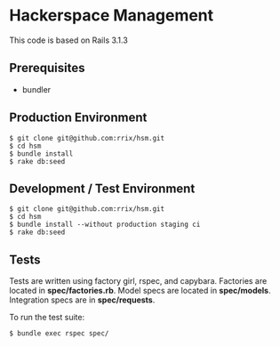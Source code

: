 Hackerspace Management
=========

This code is based on Rails 3.1.3

Prerequisites
-------------
* bundler

Production Environment
----------------------
    $ git clone git@github.com:rrix/hsm.git
    $ cd hsm
    $ bundle install
    $ rake db:seed

Development / Test Environment
------------------------------
    $ git clone git@github.com:rrix/hsm.git
    $ cd hsm
    $ bundle install --without production staging ci
    $ rake db:seed

Tests
-----

Tests are written using factory girl, rspec, and capybara. Factories are located in **spec/factories.rb**. Model specs are located in **spec/models**. Integration specs are in **spec/requests**.

To run the test suite:

    $ bundle exec rspec spec/

